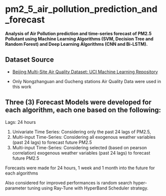 # pm2_5_air_pollution_prediction_and_forecast
**Analysis of Air Pollution prediction and time-series forecast of PM2.5 Pollutant using Machine Learning Algorithms (SVM, Decision Tree and Random Forest) and Deep Learning Algorithms (CNN and Bi-LSTM).**


## Dataset Source
- [Beijing Multi-Site Air Quality Dataset: UCI Machine Learning Repository](https://archive.ics.uci.edu/ml/datasets/Beijing+Multi-Site+Air-Quality+Data#)

- Only Nongzhanguan and Gucheng stations Air Quality Data were used in this work


## Three (3) Forecast Models were developed for each algorithm, each one based on the following:
Lags: 24 hours

1. Univariate Time Series: Considering only the past 24 lags of PM2.5, 
2. Multi-input Time-Series: Considering all exogenous weather variables (past 24 lags) to forecast future PM2.5
3. Multi-input Time-Series: Considering selected (based on pearson correlation) exogenous weather variables (past 24 lags) to forecast future PM2.5

Forecasts were made for 24 hours, 1 week and 1 month into the future for each algorithms

Also considered for improved performances is random search hyper-parameter tuning using Ray-Tune with HyperBand Scheduler strategy.

